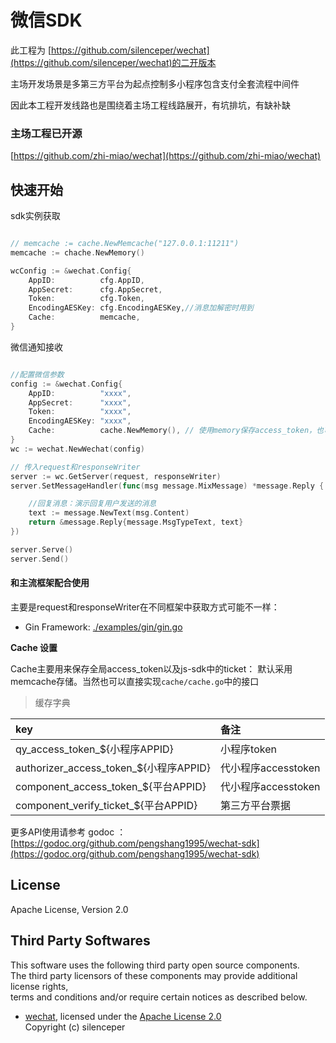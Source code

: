 # 微信SDK

此工程为 [https://github.com/silenceper/wechat](https://github.com/silenceper/wechat)的二开版本

主场开发场景是多第三方平台为起点控制多小程序包含支付全套流程中间件

因此本工程开发线路也是围绕着主场工程线路展开，有坑排坑，有缺补缺

### 主场工程已开源

[https://github.com/zhi-miao/wechat](https://github.com/zhi-miao/wechat)

## 快速开始

sdk实例获取

```go

// memcache := cache.NewMemcache("127.0.0.1:11211")
memcache := chache.NewMemory()

wcConfig := &wechat.Config{
	AppID:          cfg.AppID,
	AppSecret:      cfg.AppSecret,
	Token:          cfg.Token,
	EncodingAESKey: cfg.EncodingAESKey,//消息加解密时用到
	Cache:          memcache,
}
```

微信通知接收

```go

//配置微信参数
config := &wechat.Config{
	AppID:          "xxxx",
	AppSecret:      "xxxx",
	Token:          "xxxx",
	EncodingAESKey: "xxxx",
	Cache:          cache.NewMemory(), // 使用memory保存access_token，也可选择redis或自定义cache
}
wc := wechat.NewWechat(config)

// 传入request和responseWriter
server := wc.GetServer(request, responseWriter)
server.SetMessageHandler(func(msg message.MixMessage) *message.Reply {

	//回复消息：演示回复用户发送的消息
	text := message.NewText(msg.Content)
	return &message.Reply{message.MsgTypeText, text}
})

server.Serve()
server.Send()

```

#### 和主流框架配合使用

主要是request和responseWriter在不同框架中获取方式可能不一样：

- Gin Framework: [./examples/gin/gin.go](./examples/gin/gin.go)

**Cache 设置**

Cache主要用来保存全局access_token以及js-sdk中的ticket：
默认采用memcache存储。当然也可以直接实现`cache/cache.go`中的接口


> 缓存字典

| key | 备注 |
|:------|:-------|
| qy_access_token_${小程序APPID} | 小程序token |
| authorizer_access_token_${小程序APPID} | 代小程序accesstoken |
| component_access_token_${平台APPID} | 代小程序accesstoken |
| component_verify_ticket_${平台APPID} | 第三方平台票据 |


更多API使用请参考 godoc ：
[https://godoc.org/github.com/pengshang1995/wechat-sdk](https://godoc.org/github.com/pengshang1995/wechat-sdk)

## License

Apache License, Version 2.0

## Third Party Softwares

This software uses the following third party open source components.  
The third party licensors of these components may provide additional license rights,  
terms and conditions and/or require certain notices as described below.

* [wechat](https://github.com/silenceper/wechat), licensed under the [Apache License 2.0](https://github.com/silenceper/wechat/blob/master/LICENSE)  
Copyright (c) silenceper 